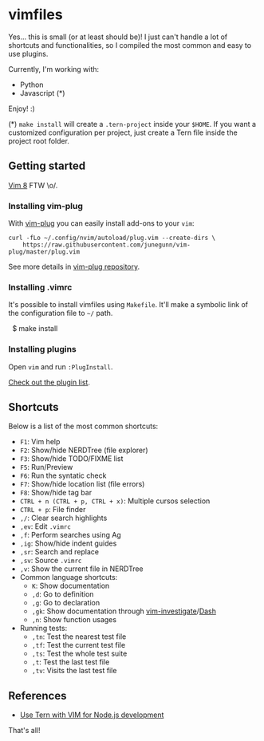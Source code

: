 vimfiles
========

Yes... this is small (or at least should be)! I just can't handle a lot of shortcuts and
functionalities, so I compiled the most common and easy to use plugins.

Currently, I'm working with:

* Python
* Javascript (*)

Enjoy! :)

(*) `make install` will create a `.tern-project` inside your `$HOME`. If you
want a customized configuration per project, just create a Tern file inside the
project root folder.

## Getting started

[Vim 8](https://github.com/vim/vim/blob/master/runtime/doc/version8.txt) FTW \o/.

### Installing vim-plug

With [vim-plug](https://github.com/junegunn/vim-plug) you can easily install
add-ons to your `vim`:

    curl -fLo ~/.config/nvim/autoload/plug.vim --create-dirs \
        https://raw.githubusercontent.com/junegunn/vim-plug/master/plug.vim

See more details in [vim-plug repository](https://github.com/junegunn/vim-plug).

### Installing .vimrc

It's possible to install vimfiles using `Makefile`. It'll make
a symbolic link of the configuration file to `~/` path.

    $ make install

### Installing plugins

Open `vim` and run `:PlugInstall`.

[Check out the plugin list](https://github.com/kplaube/vimfiles/blob/master/.vimrc#L10).

## Shortcuts

Below is a list of the most common shortcuts:

- `F1`: Vim help
- `F2`: Show/hide NERDTree (file explorer)
- `F3`: Show/hide TODO/FIXME list
- `F5`: Run/Preview
- `F6`: Run the syntatic check
- `F7`: Show/hide location list (file errors)
- `F8`: Show/hide tag bar
- `CTRL + n (CTRL + p, CTRL + x)`: Multiple cursos selection
- `CTRL + p`: File finder
- `,/`: Clear search highlights
- `,ev`: Edit `.vimrc`
- `,f`: Perform searches using Ag
- `,ig`: Show/hide indent guides
- `,sr`: Search and replace
- `,sv`: Source `.vimrc`
- `,v`: Show the current file in NERDTree
- Common language shortcuts:
    - `K`: Show documentation
    - `,d`: Go to definition
    - `,g`: Go to declaration
    - `,gk`: Show documentation through [vim-investigate](https://github.com/keith/investigate.vim)/[Dash](https://kapeli.com/dash)
    - `,n`: Show function usages
- Running tests:
    - `,tn`: Test the nearest test file
    - `,tf`: Test the current test file
    - `,ts`: Test the whole test suite
    - `,t`: Test the last test file
    - `,tv`: Visits the last test file

## References

* [Use Tern with VIM for Node.js development](https://gist.github.com/nisaacson/9234157)

That's all!
